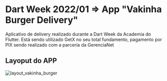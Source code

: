 # Dart Week 2022/01 => App "Vakinha Burger Delivery"

Aplicativo de delivery realizado durante a Dart Week da Academia do Flutter. Está sendo utilizado GetX no seu total fundamento, pagamento por PIX sendo realizado com a parceria da GerenciaNet 


## Layoput do APP

![layout_vakinha_burger](https://user-images.githubusercontent.com/24651995/152647081-c09bc332-3254-4487-9a98-befcd0fb2dd1.png)
